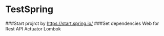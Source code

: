 # TestSpring

###Start projrct by https://start.spring.io/ 
###Set dependencies 
Web for Rest API 
Actuator 
Lombok
